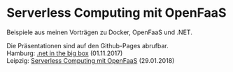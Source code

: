 # Serverless Computing mit OpenFaaS

Beispiele aus meinen Vorträgen zu Docker, OpenFaaS und .NET.

Die Präsentationen sind auf den Github-Pages abrufbar.<br />
Hamburg: <a href="https://fpommerening.github.io/OpenFaaS-Dotnet/openfaas_hh.html#/" target="_blank">.net in the big box</a> (01.11.2017)
<br />
Leipzig: <a href="https://fpommerening.github.io/OpenFaaS-Dotnet/openfaas_l.html#/" target="_blank">Serverless Computing mit OpenFaaS</a> (29.01.2018)
<br />
